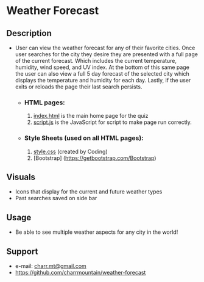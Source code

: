#  **Weather Forecast** #

## **Description**

-  User can view the weather forecast for any of their favorite cities. Once user searches for the city they desire they are presented with a full page of the current forecast. Which includes the current temperature, humidity, wind speed, and UV index. At the bottom of this same page the user can also view a full 5 day forecast of the selected city which displays the temperature and humidity for each day. Lastly, if the user exits or reloads the page their last search persists.

    - ### **HTML pages:**
         1. [index.html](index.html) is the main home page for the quiz
         2. [script.js](script.js) is the JavaScript for script to make page run correctly.


    - ### **Style Sheets** (used on all HTML pages)**:**
         1. [style.css](style.css) (created by Coding)
         2. [Bootstrap] (https://getbootstrap.com/Bootstrap)


## **Visuals**
- Icons that display for the current and future weather types 
- Past searches saved on side bar

## **Usage**
- Be able to see multiple weather aspects for any city in the world!

## **Support**
- e-mail: charr.mt@gmail.com
- https://github.com/charrmountain/weather-forecast
